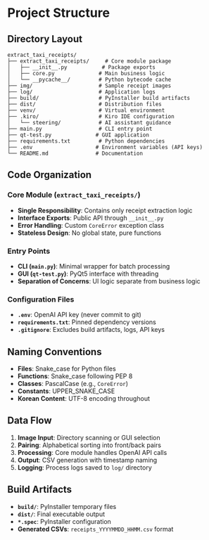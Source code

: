 # Project Structure

## Directory Layout
```
extract_taxi_receipts/
├── extract_taxi_receipts/     # Core module package
│   ├── __init__.py           # Package exports
│   ├── core.py              # Main business logic
│   └── __pycache__/         # Python bytecode cache
├── img/                     # Sample receipt images
├── log/                     # Application logs
├── build/                   # PyInstaller build artifacts
├── dist/                    # Distribution files
├── venv/                    # Virtual environment
├── .kiro/                   # Kiro IDE configuration
│   └── steering/            # AI assistant guidance
├── main.py                  # CLI entry point
├── qt-test.py              # GUI application
├── requirements.txt         # Python dependencies
├── .env                    # Environment variables (API keys)
└── README.md               # Documentation
```

## Code Organization

### Core Module (`extract_taxi_receipts/`)
- **Single Responsibility**: Contains only receipt extraction logic
- **Interface Exports**: Public API through `__init__.py`
- **Error Handling**: Custom `CoreError` exception class
- **Stateless Design**: No global state, pure functions

### Entry Points
- **CLI (`main.py`)**: Minimal wrapper for batch processing
- **GUI (`qt-test.py`)**: PyQt5 interface with threading
- **Separation of Concerns**: UI logic separate from business logic

### Configuration Files
- **`.env`**: OpenAI API key (never commit to git)
- **`requirements.txt`**: Pinned dependency versions
- **`.gitignore`**: Excludes build artifacts, logs, API keys

## Naming Conventions
- **Files**: Snake_case for Python files
- **Functions**: Snake_case following PEP 8
- **Classes**: PascalCase (e.g., `CoreError`)
- **Constants**: UPPER_SNAKE_CASE
- **Korean Content**: UTF-8 encoding throughout

## Data Flow
1. **Image Input**: Directory scanning or GUI selection
2. **Pairing**: Alphabetical sorting into front/back pairs
3. **Processing**: Core module handles OpenAI API calls
4. **Output**: CSV generation with timestamp naming
5. **Logging**: Process logs saved to `log/` directory

## Build Artifacts
- **`build/`**: PyInstaller temporary files
- **`dist/`**: Final executable output
- **`*.spec`**: PyInstaller configuration
- **Generated CSVs**: `receipts_YYYYMMDD_HHMM.csv` format